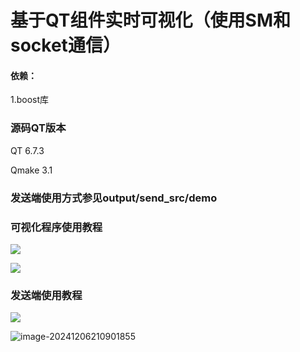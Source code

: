 # 基于QT组件实时可视化（使用SM和socket通信）

#### 依赖：

1.boost库

### 源码QT版本

QT 6.7.3

Qmake  3.1

### 发送端使用方式参见output/send_src/demo

### 可视化程序使用教程

![](/home/oem/RealTimeChart/image-20241206205511250.png)

![](/home/oem/RealTimeChart/image-20241206205927353.png)



### 发送端使用教程

![](/home/oem/RealTimeChart/image-20241206210232609.png)

![image-20241206210901855](/home/oem/RealTimeChart/image-20241206210901855.png)